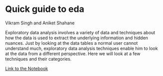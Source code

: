 # Quick guide to eda

Vikram Singh and Aniket Shahane

Exploratory data analysis involves a variety of data and techniques about how the data is used to extract the underlying information and hidden nuances. Just by looking at the data tables a normal user cannot understand much, exploratory data analysis techniques enable him to look at the data from a different perspective. Here we will look at a few techniques and their categories.

[Link to the Notebook](https://clingy-camel-101.notion.site/A-Quick-Guide-to-Exploratory-Data-Analysis-9323470c7f394ba88cbe8dbc0e47148b)
